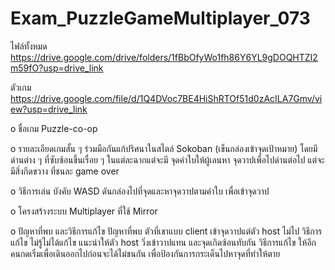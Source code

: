 # Exam_PuzzleGameMultiplayer_073

ไฟล์ทั้งหมด https://drive.google.com/drive/folders/1fBbOfyWo1fh86Y6YL9gDOQHTZI2m59fO?usp=drive_link

ตัวเกม https://drive.google.com/file/d/1Q4DVoc7BE4HiShRTOf51d0zAcILA7Gmv/view?usp=drive_link

o ชื่อเกม Puzzle-co-op

o รายละเอียดเกมสั้น ๆ ร่วมมือกันแก้ปริศนาในสไตล์ Sokoban (เข็นกล่องเข้าจุดเป้าหมาย) โดยมีด่านต่าง ๆ ที่ซับซ้อนขึ้นเรื่อย ๆ ในแต่ละฉากแต่จะมี จุดคำใบให้ผู้เลนหา จุดวาปเพื่อไปด่านต่อไป แต่จะมีสิ่งกีดขวาง ที่ชนละ game over

o วิธีการเล่น บังคับ WASD ดันกล่องไปที่จุดและหาจุดวาปตามคำใบ เพื่อเข้าจุดวาป

o โครงสร้างระบบ Multiplayer ที่ใช้ Mirror

o ปัญหาที่พบ และวิธีการแก้ไข ปัญหาที่พบ ตัวที่เขาแบบ client เข้าจุดวาปแต่ตัว host ไม่ไป วิธีการแก้ไข ไม่รู้ไม่ได้แก้ไข แนะนำให้ตัว host วิ่งเข้าวาปแทน และจุดเกิดซ้อนทับกัน วิธีการแก้ไข ให้อีกคนกดเริ่มเพื่อเดินออกไปก่อนจะได้ไม่ชนกัน เพื่อป้องกันการกระเด็นไปหาจุดที่ทำให้ตาย
